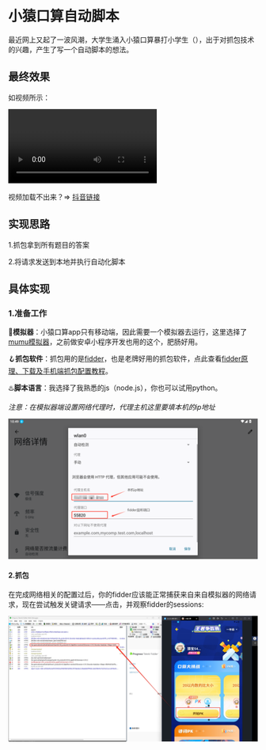# 小猿口算自动脚本

最近网上又起了一波风潮，大学生涌入小猿口算暴打小学生（），出于对抓包技术的兴趣，产生了写一个自动脚本的想法。

## 最终效果

如视频所示：

<video src="https://raw.githubusercontent.com/Faucet7/blogGitalk/refs/heads/main/blogImg/result.mp4"></video>

视频加载不出来？=> [抖音链接](https://www.douyin.com/user/MS4wLjABAAAALRwYctiAsI5JCj48PfF8FMFfWuv1tDkozbtTHenE2aw?modal_id=7423760613282729251&vid=7376166740557974803)

## 实现思路

1.抓包拿到所有题目的答案

2.将请求发送到本地并执行自动化脚本

## 具体实现

### 1.准备工作

🤖**模拟器**：小猿口算app只有移动端，因此需要一个模拟器去运行，这里选择了[mumu模拟器](https://mumu.163.com/)，之前做安卓小程序开发也用的这个，肥肠好用。

🪝**抓包软件**：抓包用的是[fidder](https://www.telerik.com/fiddler)，也是老牌好用的抓包软件，点此查看[fidder原理、下载及手机端抓包配置教程]()。

♨️**脚本语言**：我选择了我熟悉的js（node.js），你也可以试用python。

*注意：在模拟器端设置网络代理时，代理主机这里要填本机的ip地址*

![](https://raw.githubusercontent.com/Faucet7/blogGitalk/refs/heads/main/blogImg/netProxyConfig.png)



#### 2.抓包

在完成网络相关的配置过后，你的fidder应该能正常捕获来自来自模拟器的网络请求，现在尝试触发关键请求——点击，并观察fidder的sessions:

![](https://raw.githubusercontent.com/Faucet7/blogGitalk/refs/heads/main/blogImg/buttonPostAction.png)

